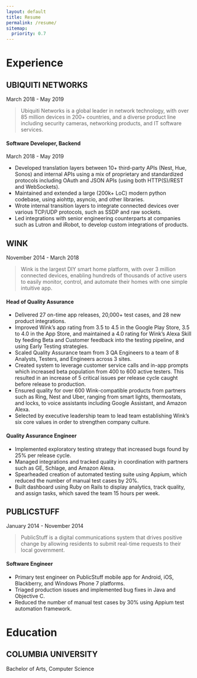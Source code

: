 ```yaml
---
layout: default
title: Resume
permalink: /resume/
sitemap:
  priority: 0.7
---
```


# Experience

## UBIQUITI NETWORKS
March 2018 - May 2019
>Ubiquiti Networks is a global leader in network technology, with over 85 million devices in 200+ countries, and a diverse product line including security cameras, networking products, and IT software services.

#### Software Developer, Backend
March 2018 - May 2019
* Developed translation layers between 10+ third-party APIs (Nest, Hue, Sonos) and internal APIs using a mix of proprietary and standardized protocols including OAuth and JSON APIs (using both HTTP(S)/REST and WebSockets).
* Maintained and extended a large (200k+ LoC) modern python codebase, using aiohttp, asyncio, and other libraries.
* Wrote internal transition layers to integrate connected devices over various TCP/UDP protocols, such as SSDP and raw sockets.
* Led integrations with senior engineering counterparts at companies such as Lutron and iRobot, to develop custom integrations of products.

## WINK
November 2014 - March 2018
>Wink is the largest DIY smart home platform, with over 3 million connected devices, enabling hundreds of thousands of active users to easily monitor, control, and automate their homes with one simple intuitive app.

#### Head of Quality Assurance
* Delivered 27 on-time app releases, 20,000+ test cases, and 28 new product integrations.
* Improved Wink’s app rating from 3.5 to 4.5 in the Google Play Store, 3.5 to 4.0 in the App Store, and maintained a 4.0 rating for Wink’s Alexa Skill by feeding Beta and Customer feedback into the testing pipeline, and using Early Testing strategies.
* Scaled Quality Assurance team from 3 QA Engineers to a team of 8 Analysts, Testers, and Engineers across 3 sites.
* Created system to leverage customer service calls and in-app prompts which increased beta population from 400 to 600 active testers. This resulted in an increase of 5 critical issues per release cycle caught before release to production.
* Ensured quality for over 600 Wink-compatible products from partners such as Ring, Nest and Uber, ranging from smart lights, thermostats, and locks, to voice assistants including Google Assistant, and Amazon Alexa.
* Selected by executive leadership team to lead team establishing Wink’s six core values in order to strengthen company culture.

#### Quality Assurance Engineer 
* Implemented exploratory testing strategy that increased bugs found by 25% per release cycle.
* Managed integrations and tracked quality in coordination with partners such as GE, Schlage, and Amazon Alexa.
* Spearheaded creation of automated testing suite using Appium, which reduced the number of manual test cases by 20%.
* Built dashboard using Ruby on Rails to display analytics, track quality, and assign tasks, which saved the team 15 hours per week.

## PUBLICSTUFF
January 2014 - November 2014
>PublicStuff is a digital communications system that drives positive change by allowing residents to submit real-time requests to their local government.

#### Software Engineer
* Primary test engineer on PublicStuff mobile app for Android, iOS, Blackberry, and Windows Phone 7 platforms.
* Triaged production issues and implemented bug fixes in Java and Objective C.
* Reduced the number of manual test cases by 30% using Appium test automation framework.

# Education

## COLUMBIA UNIVERSITY 
Bachelor of Arts, Computer Science